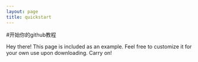 ```yaml
---
layout: page
title: quickstart
---
```


#开始你的github教程
<p class="message">
  Hey there! This page is included as an example. Feel free to customize it for your own use upon downloading. Carry on!
</p>
